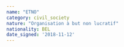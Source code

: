 ```yaml
---
name: "ETNO"
category: civil_society
nature: "Organisation à but non lucratif"
nationality: BEL
date_signed: '2018-11-12'
---
```

    